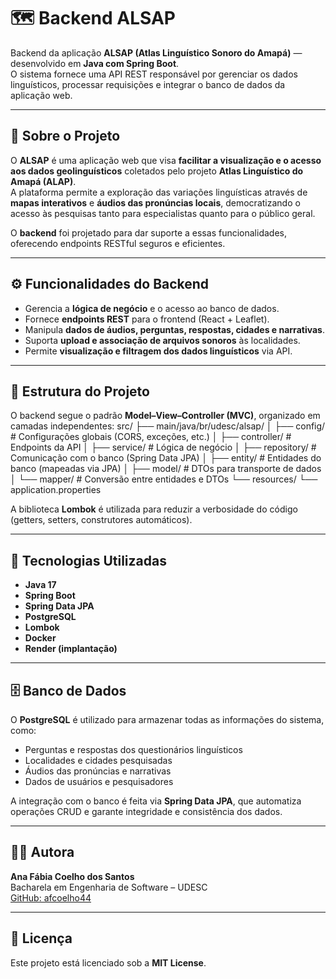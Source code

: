 # 🗺️ Backend ALSAP

Backend da aplicação **ALSAP (Atlas Linguístico Sonoro do Amapá)** — desenvolvido em **Java com Spring Boot**.  
O sistema fornece uma API REST responsável por gerenciar os dados linguísticos, processar requisições e integrar o banco de dados da aplicação web.

---

## 📖 Sobre o Projeto

O **ALSAP** é uma aplicação web que visa **facilitar a visualização e o acesso aos dados geolinguísticos** coletados pelo projeto **Atlas Linguístico do Amapá (ALAP)**.  
A plataforma permite a exploração das variações linguísticas através de **mapas interativos** e **áudios das pronúncias locais**, democratizando o acesso às pesquisas tanto para especialistas quanto para o público geral.

O **backend** foi projetado para dar suporte a essas funcionalidades, oferecendo endpoints RESTful seguros e eficientes.

---

## ⚙️ Funcionalidades do Backend

- Gerencia a **lógica de negócio** e o acesso ao banco de dados.  
- Fornece **endpoints REST** para o frontend (React + Leaflet).  
- Manipula **dados de áudios, perguntas, respostas, cidades e narrativas**.    
- Suporta **upload e associação de arquivos sonoros** às localidades.  
- Permite **visualização e filtragem dos dados linguísticos** via API.  

---

## 🧩 Estrutura do Projeto

O backend segue o padrão **Model–View–Controller (MVC)**, organizado em camadas independentes:
src/
├── main/java/br/udesc/alsap/
│ ├── config/ # Configurações globais (CORS, exceções, etc.)
│ ├── controller/ # Endpoints da API
│ ├── service/ # Lógica de negócio
│ ├── repository/ # Comunicação com o banco (Spring Data JPA)
│ ├── entity/ # Entidades do banco (mapeadas via JPA)
│ ├── model/ # DTOs para transporte de dados
│ └── mapper/ # Conversão entre entidades e DTOs
└── resources/
└── application.properties


A biblioteca **Lombok** é utilizada para reduzir a verbosidade do código (getters, setters, construtores automáticos).

---

## 🧠 Tecnologias Utilizadas

- **Java 17**  
- **Spring Boot**  
- **Spring Data JPA**  
- **PostgreSQL**  
- **Lombok**  
- **Docker**  
- **Render (implantação)**  

---

## 🗄️ Banco de Dados

O **PostgreSQL** é utilizado para armazenar todas as informações do sistema, como:

- Perguntas e respostas dos questionários linguísticos  
- Localidades e cidades pesquisadas  
- Áudios das pronúncias e narrativas  
- Dados de usuários e pesquisadores  

A integração com o banco é feita via **Spring Data JPA**, que automatiza operações CRUD e garante integridade e consistência dos dados.

---
## 👩‍💻 Autora

**Ana Fábia Coelho dos Santos**  
Bacharela em Engenharia de Software – UDESC  
[GitHub: afcoelho44](https://github.com/afcoelho44)

---

## 📝 Licença

Este projeto está licenciado sob a **MIT License**.




